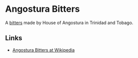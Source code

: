 # Angostura Bitters

A [bitters]() made by House of Angostura in Trinidad and Tobago.

## Links

- [Angostura Bitters at Wikipedia](https://en.wikipedia.org/wiki/Angostura_bitters)